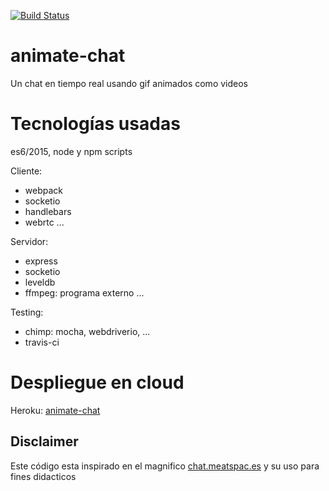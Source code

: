 [![Build Status](https://travis-ci.org/juancsch/animate-chat.svg?branch=master)](https://travis-ci.org/juancsch/animate-chat)

# animate-chat

Un chat en tiempo real usando gif animados como videos

# Tecnologías usadas

es6/2015, node y npm scripts

Cliente:
* webpack
* socketio
* handlebars
* webrtc
...

Servidor:
* express
* socketio
* leveldb
* ffmpeg: programa externo
...

Testing:
* chimp: mocha, webdriverio, ...
* travis-ci

# Despliegue en cloud

Heroku: [animate-chat](https://animate-chat.herokuapp.com/)

## Disclaimer

Este código esta inspirado en el magnifico [chat.meatspac.es](https://github.com/meatspaces/meatspace-chat-v2/) y su uso para fines didacticos
